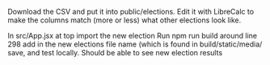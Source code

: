 Download the CSV and put it into public/elections. Edit it with LibreCalc
to make the columns match (more or less) what other elections look like.

In src/App.jsx 
	at top import the new election
	Run npm run build
	around line 298 add in the new elections file name (which is found 
		in build/static/media/
	save, and test locally. Should be able to see new election results
